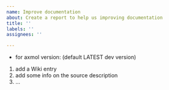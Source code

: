 ```yaml
---
name: Improve documentation
about: Create a report to help us improving documentation
title: ''
labels: ''
assignees: ''

---
```


- for axmol version: (default LATEST dev version)


1. add a Wiki entry
2. add some info on the source description
3. ...